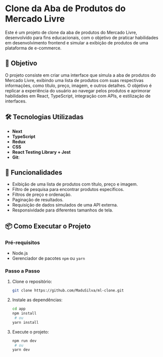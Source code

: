 # Clone da Aba de Produtos do Mercado Livre

Este é um projeto de clone da aba de produtos do Mercado Livre, desenvolvido para fins educacionais, com o objetivo de praticar habilidades em desenvolvimento frontend e simular a exibição de produtos de uma plataforma de e-commerce.

## 🎯 Objetivo

O projeto consiste em criar uma interface que simula a aba de produtos do Mercado Livre, exibindo uma lista de produtos com suas respectivas informações, como título, preço, imagem, e outros detalhes. O objetivo é replicar a experiência do usuário ao navegar pelos produtos e aprimorar habilidades em React, TypeScript, integração com APIs, e estilização de interfaces.

## 🛠️ Tecnologias Utilizadas

- **Next**
- **TypeScript**
- **Redux**
- **CSS**
- **React Testing Library + Jest**
- **Git**:

## 🚀 Funcionalidades

- Exibição de uma lista de produtos com título, preço e imagem.
- Filtro de pesquisa para encontrar produtos específicos.
- Filtros de preço e ordenação.
- Paginação de resultados.
- Requisição de dados simulados de uma API externa.
- Responsividade para diferentes tamanhos de tela.

## 📦 Como Executar o Projeto

### Pré-requisitos

- Node.js
- Gerenciador de pacotes `npm` ou `yarn`

### Passo a Passo

1. Clone o repositório:

   ```bash
   git clone https://github.com/MaduSilva/ml-clone.git
2. Instale as dependências:

   ```bash
   cd app
   npm install
    # ou
   yarn install
3. Execute o projeto:

   ```bash
   npm run dev
    # ou
   yarn dev